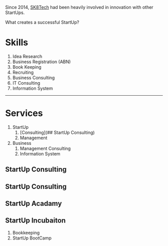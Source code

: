 Since 2014, [SK8Tech](https://sk8.tech) had been heavily involved in innovation with other StartUps. 

What creates a successful StartUp?

# Skills

1. Idea Research
1. Business Registration (ABN)
1. Book Keeping
1. Recruiting
1. Business Consulting
1. IT Consulting
1. Information System 

---

# Services

1. StartUp
    1. [Consulting](## StartUp Consulting)
    1. Management
1. Business
    1. Management Consulting
    1. Information System
    
## StartUp Consulting

## StartUp Consulting
## StartUp Acadamy
## StartUp Incubaiton

1. Bookkeeping
1. StartUp BootCamp

